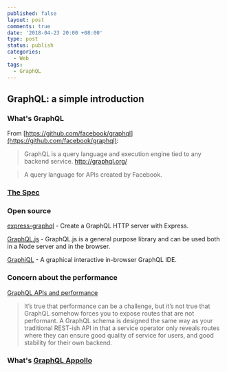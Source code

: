```yaml
---
published: false
layout: post
comments: true
date: '2018-04-23 20:00 +08:00'
type: post
status: publish
categories:
  - Web
tags:
  - GraphQL
---
```

## GraphQL: a simple introduction

### What's GraphQL

From [https://github.com/facebook/graphql](https://github.com/facebook/graphql): 

> GraphQL is a query language and execution engine tied to any backend service. http://graphql.org/ 

> A query language for APIs created by Facebook. 

### [The Spec](https://github.com/facebook/graphql)

### Open source

[express-graphql](https://github.com/graphql/express-graphql) - Create a GraphQL HTTP server with Express.

[GraphQL.js](https://github.com/graphql/graphql-js) - GraphQL.js is a general purpose library and can be used both in a Node server and in the browser.

[GraphiQL](https://github.com/graphql/graphiql/) - A graphical interactive in-browser GraphQL IDE.

### Concern about the performance

[GraphQL APIs and performance](https://brandur.org/fragments/graphql-performance)

> It’s true that performance can be a challenge, but it’s not true that GraphQL somehow forces you to expose routes that are not performant. A GraphQL schema is designed the same way as your traditional REST-ish API in that a service operator only reveals routes where they can ensure good quality of service for users, and good stability for their own backend.

### What's [GraphQL Appollo](apollographql)




